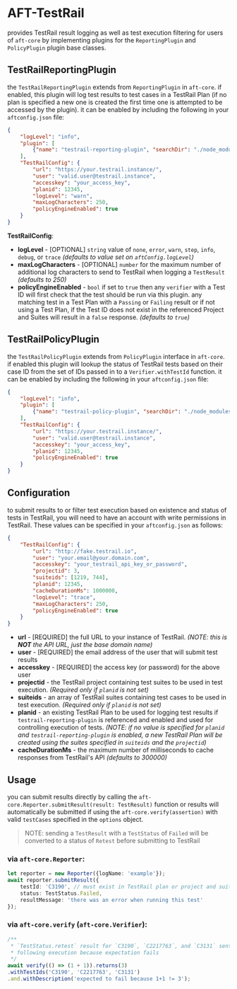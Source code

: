# AFT-TestRail
provides TestRail result logging as well as test execution filtering for users of `aft-core` by implementing plugins for the `ReportingPlugin` and `PolicyPlugin` plugin base classes.

## TestRailReportingPlugin
the `TestRailReportingPlugin` extends from `ReportingPlugin` in `aft-core`. if enabled, this plugin will log test results to test cases in a TestRail Plan (if no plan is specified a new one is created the first time one is attempted to be accessed by the plugin). it can be enabled by including the following in your `aftconfig.json` file:
```json
{
    "logLevel": "info",
    "plugin": [
        {"name": "testrail-reporting-plugin", "searchDir": "./node_modules/"}
    ],
    "TestRailConfig": {
        "url": "https://your.testrail.instance/",
        "user": "valid.user@testrail.instance",
        "accesskey": "your_access_key",
        "planid": 12345,
        "logLevel": "warn",
        "maxLogCharacters": 250,
        "policyEngineEnabled": true
    }
}
```
**TestRailConfig**:
- **logLevel** - [OPTIONAL] `string` value of `none`, `error`, `warn`, `step`, `info`, `debug`, or `trace` _(defaults to value set on `aftConfig.logLevel`)_
- **maxLogCharacters** - [OPTIONAL] `number` for the maximum number of additional log characters to send to TestRail when logging a `TestResult` _(defaults to 250)_
- **policyEngineEnabled** - `bool` if set to `true` then any `verifier` with a Test ID will first check that the test should be run via this plugin. any matching test in a Test Plan with a `Passing` or `Failing` result or if not using a Test Plan, if the Test ID does not exist in the referenced Project and Suites will result in a `false` response. _(defaults to `true`)_

## TestRailPolicyPlugin
the `TestRailPolicyPlugin` extends from `PolicyPlugin` interface in `aft-core`. if enabled this plugin will lookup the status of TestRail tests based on their case ID from the set of IDs passed in to a `Verifier.withTestId` function. it can be enabled by including the following in your `aftconfig.json` file:
```json
{
    "logLevel": "info",
    "plugin": [
        {"name": "testrail-policy-plugin", "searchDir": "./node_modules/"}
    ],
    "TestRailConfig": {
        "url": "https://your.testrail.instance/",
        "user": "valid.user@testrail.instance",
        "accesskey": "your_access_key",
        "planid": 12345,
        "policyEngineEnabled": true
    }
}
```
## Configuration
to submit results to or filter test execution based on existence and status of tests in TestRail, you will need to have an account with write permissions in TestRail. These values can be specified in your `aftconfig.json` as follows:
```json
{
    "TestRailConfig": {
        "url": "http://fake.testrail.io",
        "user": "your.email@your.domain.com",
        "accesskey": "your_testrail_api_key_or_password",
        "projectid": 3,
        "suiteids": [1219, 744],
        "planid": 12345,
        "cacheDurationMs": 1000000,
        "logLevel": "trace",
        "maxLogCharacters": 250,
        "policyEngineEnabled": true
    }
}
```
- **url** - [REQUIRED] the full URL to your instance of TestRail. _(NOTE: this is **NOT** the API URL, just the base domain name)_
- **user** - [REQUIRED] the email address of the user that will submit test results
- **accesskey** - [REQUIRED] the access key (or password) for the above user
- **projectid** - the TestRail project containing test suites to be used in test execution. _(Required only if `planid` is not set)_
- **suiteids** - an array of TestRail suites containing test cases to be used in test execution. _(Required only if `planid` is not set)_
- **planid** - an existing TestRail Plan to be used for logging test results if `testrail-reporting-plugin` is referenced and enabled and used for controlling execution of tests. _(NOTE: if no value is specified for `planid` and `testrail-reporting-plugin` is enabled, a new TestRail Plan will be created using the suites specified in `suiteids` and the `projectid`)_
- **cacheDurationMs** - the maximum number of milliseconds to cache responses from TestRail's API _(defaults to 300000)_

## Usage
you can submit results directly by calling the `aft-core.Reporter.submitResult(result: TestResult)` function or results will automatically be submitted if using the `aft-core.verify(assertion)` with valid `testCases` specified in the `options` object. 

> NOTE: sending a `TestResult` with a `TestStatus` of `Failed` will be converted to a status of `Retest` before submitting to TestRail

### via `aft-core.Reporter`:
```typescript
let reporter = new Reporter({logName: 'example'});
await reporter.submitResult({
    testId: 'C3190', // must exist in TestRail plan or project and suites
    status: TestStatus.Failed,
    resultMessage: 'there was an error when running this test'
});
```
### via `aft-core.verify` (`aft-core.Verifier`):
```typescript
/** 
 * `TestStatus.retest` result for `C3190`, `C2217763`, and `C3131` sent to TestRail
 * following execution because expectation fails
 */
await verify(() => (1 + 1)).returns(3) 
.withTestIds('C3190', 'C2217763', 'C3131')
.and.withDescription('expected to fail because 1+1 != 3');
```
